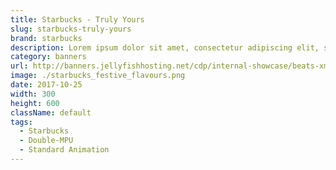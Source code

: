 ```yaml
---
title: Starbucks - Truly Yours
slug: starbucks-truly-yours
brand: starbucks
description: Lorem ipsum dolor sit amet, consectetur adipiscing elit, sed do eiusmod tempor incididunt ut labore et dolore magna aliqua.
category: banners
url: http://banners.jellyfishhosting.net/cdp/internal-showcase/beats-xmas-selector/#970x250-v1
image: ./starbucks_festive_flavours.png
date: 2017-10-25
width: 300
height: 600
className: default
tags:
  - Starbucks
  - Double-MPU
  - Standard Animation
---
```

